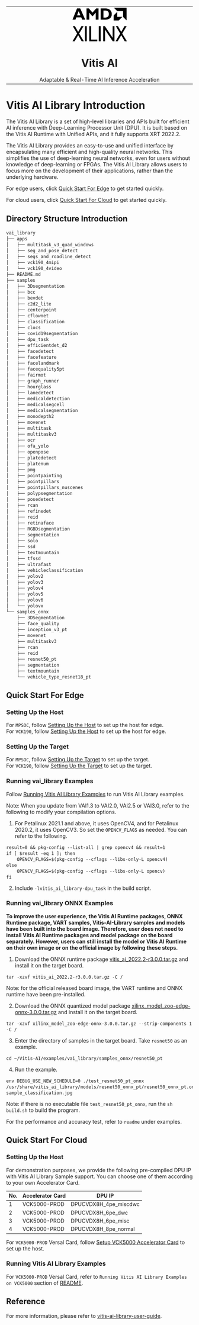 ﻿<table class="sphinxhide">
 <tr>
   <td align="center"><img src="https://raw.githubusercontent.com/Xilinx/Image-Collateral/main/xilinx-logo.png" width="30%"/><h1>Vitis AI</h1><h0>Adaptable & Real-Time AI Inference Acceleration</h0>
   </td>
 </tr>
</table>

# Vitis AI Library Introduction
The Vitis AI Library is a set of high-level libraries and APIs built for efficient AI inference with Deep-Learning Processor Unit (DPU). It is built based on the Vitis AI Runtime with Unified APIs, and it fully supports XRT 2022.2.

The Vitis AI Library provides an easy-to-use and unified interface by encapsulating many efficient and high-quality neural networks. This simplifies the use of deep-learning neural networks, even for users without knowledge of deep-learning or FPGAs. The Vitis AI Library allows users to focus more on the development of their applications, rather than the underlying hardware.

For edge users, click 
[Quick Start For Edge](#quick-start-for-edge) to get started quickly. 

For cloud users, click 
[Quick Start For Cloud](#quick-start-for-cloud) to get started quickly.

## Directory Structure Introduction
```
vai_library
├── apps
│   ├── multitask_v3_quad_windows
│   ├── seg_and_pose_detect
│   ├── segs_and_roadline_detect
│   ├── vck190_4mipi
│   └── vck190_4video
├── README.md
├── samples
│   ├── 3Dsegmentation
│   ├── bcc
│   ├── bevdet
│   ├── c2d2_lite
│   ├── centerpoint
│   ├── cflownet
│   ├── classification
│   ├── clocs
│   ├── covid19segmentation
│   ├── dpu_task
│   ├── efficientdet_d2
│   ├── facedetect
│   ├── facefeature
│   ├── facelandmark
│   ├── facequality5pt
│   ├── fairmot
│   ├── graph_runner
│   ├── hourglass
│   ├── lanedetect
│   ├── medicaldetection
│   ├── medicalsegcell
│   ├── medicalsegmentation
│   ├── monodepth2
│   ├── movenet
│   ├── multitask
│   ├── multitaskv3
│   ├── ocr
│   ├── ofa_yolo
│   ├── openpose
│   ├── platedetect
│   ├── platenum
│   ├── pmg
│   ├── pointpainting
│   ├── pointpillars
│   ├── pointpillars_nuscenes
│   ├── polypsegmentation
│   ├── posedetect
│   ├── rcan
│   ├── refinedet
│   ├── reid
│   ├── retinaface
│   ├── RGBDsegmentation
│   ├── segmentation
│   ├── solo
│   ├── ssd
│   ├── textmountain
│   ├── tfssd
│   ├── ultrafast
│   ├── vehicleclassification
│   ├── yolov2
│   ├── yolov3
│   ├── yolov4
│   ├── yolov5
│   ├── yolov6
│   └── yolovx
└── samples_onnx
    ├── 3DSegmentation
    ├── face_quality
    ├── inception_v3_pt
    ├── movenet
    ├── multitaskv3
    ├── rcan
    ├── reid
    ├── resnet50_pt
    ├── segmentation
    ├── textmountain
    └── vehicle_type_resnet18_pt

```

## Quick Start For Edge
### Setting Up the Host
For `MPSOC`, follow [Setting Up the Host](https://pages.gitenterprise.xilinx.com/linqiang/vitis-ai-staging/docs/board_setup/mpsoc/README.html#step1-setup-cross-compiler) to set up the host for edge.  
For `VCK190`, follow [Setting Up the Host](https://pages.gitenterprise.xilinx.com/linqiang/vitis-ai-staging/docs/board_setup/vck190/README.html#step1-setup-cross-compiler) to set up the host for edge.

### Setting Up the Target
For `MPSOC`, follow [Setting Up the Target](https://pages.gitenterprise.xilinx.com/linqiang/vitis-ai-staging/docs/board_setup/vck190/README.html#step2-setup-the-target) to set up the target.  
For `VCK190`, follow [Setting Up the Target](https://pages.gitenterprise.xilinx.com/linqiang/vitis-ai-staging/docs/board_setup/vck190/README.html#step2-setup-the-target) to set up the target.
	 	  
### Running vai_library Examples
Follow [Running Vitis AI Library Examples](../../src/vai_library/README.md#running-vitis-ai-library-examples) to run Vitis AI Library examples.

Note: When you update from VAI1.3 to VAI2.0, VAI2.5 or VAI3.0, refer to the following to modify your compilation options.
1. For Petalinux 2021.1 and above, it uses OpenCV4, and for Petalinux 2020.2, it uses OpenCV3. So set the `OPENCV_FLAGS` as needed. You can refer to the following.
```
result=0 && pkg-config --list-all | grep opencv4 && result=1
if [ $result -eq 1 ]; then
	OPENCV_FLAGS=$(pkg-config --cflags --libs-only-L opencv4)
else
	OPENCV_FLAGS=$(pkg-config --cflags --libs-only-L opencv)
fi
```
2. Include `-lvitis_ai_library-dpu_task` in the build script.

### Running vai_library ONNX Examples
**To improve the user experience, the Vitis AI Runtime packages, ONNX Runtime package, VART samples, Vitis-AI-Library samples and
models have been built into the board image. Therefore, user does not need to install Vitis AI
Runtime packages and model package on the board separately. However, users can still install
the model or Vitis AI Runtime on their own image or on the official image by following these
steps.**

1. Download the ONNX runtime package [vitis_ai_2022.2-r3.0.0.tar.gz](https://www.xilinx.com/bin/public/openDownload?filename=vitis_ai_2022.2-r3.0.0.tar.gz) and install it on the target board. 
```
tar -xzvf vitis_ai_2022.2-r3.0.0.tar.gz -C /
```
Note: for the official released board image, the VART runtime and ONNX runtime have been pre-installed. 

2. Download the ONNX quantized model package [xilinx_model_zoo-edge-onnx-3.0.0.tar.gz](https://www.xilinx.com/bin/public/openDownload?filename=xilinx_model_zoo-edge-onnx-3.0.0.tar.gz) and install it on the target board.
```
tar -xzvf xilinx_model_zoo-edge-onnx-3.0.0.tar.gz --strip-components 1 -C /
```

3. Enter the directory of samples in the target board. Take `resnet50` as an example.
```
cd ~/Vitis-AI/examples/vai_library/samples_onnx/resnet50_pt
```

4. Run the example.
```
env DEBUG_USE_NEW_SCHEDULE=0 ./test_resnet50_pt_onnx /usr/share/vitis_ai_library/models/resnet50_onnx_pt/resnet50_onnx_pt.onnx sample_classification.jpg
```
Note: if there is no executable file `test_resnet50_pt_onnx`, run the `sh build.sh` to build the program.

For the performance and accuracy test, refer to `readme` under examples.


## Quick Start For Cloud
### Setting Up the Host

For demonstration purposes, we provide the following pre-compiled DPU IP with Vitis AI Library Sample support. You can choose one of them according to your own Accelerator Card.

| No\. | Accelerator Card | DPU IP |
| ---- | ---- | ----   |
| 1 | VCK5000-PROD | DPUCVDX8H_4pe_miscdwc     |
| 2 | VCK5000-PROD | DPUCVDX8H_6pe_dwc  |
| 3 | VCK5000-PROD | DPUCVDX8H_6pe_misc |
| 4 | VCK5000-PROD | DPUCVDX8H_8pe_normal     |

For `VCK5000-PROD` Versal Card, follow [Setup VCK5000 Accelerator Card](../../setup/vck5000/README.md) to set up the host.

### Running Vitis AI Library Examples
For `VCK5000-PROD` Versal Card, refer to `Running Vitis AI Library Examples on VCK5000` section of [README](../../src/vai_library/README.md#idu50).

## Reference
For more information, please refer to [vitis-ai-library-user-guide](https://www.xilinx.com/support/documentation/sw_manuals/vitis_ai/2_5/ug1354-xilinx-ai-sdk.pdf).
